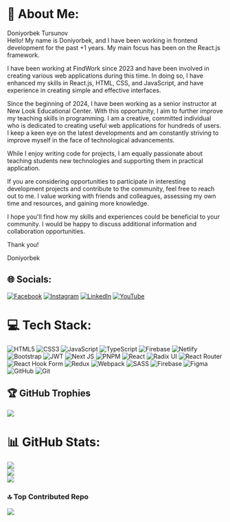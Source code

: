 # 💫 About Me:
Doniyorbek Tursunov<br>Hello! My name is Doniyorbek, and I have been working in frontend development for the past +1 years. My main focus has been on the React.js framework.

I have been working at FindWork since 2023 and have been involved in creating various web applications during this time. In doing so, I have enhanced my skills in React.js, HTML, CSS, and JavaScript, and have experience in creating simple and effective interfaces.

Since the beginning of 2024, I have been working as a senior instructor at New Look Educational Center. With this opportunity, I aim to further improve my teaching skills in programming.
I am a creative, committed individual who is dedicated to creating useful web applications for hundreds of users. I keep a keen eye on the latest developments and am constantly striving to improve myself in the face of technological advancements.

While I enjoy writing code for projects, I am equally passionate about teaching students new technologies and supporting them in practical application.

If you are considering opportunities to participate in interesting development projects and contribute to the community, feel free to reach out to me. I value working with friends and colleagues, assessing my own time and resources, and gaining more knowledge.

I hope you'll find how my skills and experiences could be beneficial to your community. I would be happy to discuss additional information and collaboration opportunities.

Thank you!

Doniyorbek


## 🌐 Socials:
[![Facebook](https://img.shields.io/badge/Facebook-%231877F2.svg?logo=Facebook&logoColor=white)](https://facebook.com/tursunov.doniyorbek.5) [![Instagram](https://img.shields.io/badge/Instagram-%23E4405F.svg?logo=Instagram&logoColor=white)](https://instagram.com/doniyorbekdev) [![LinkedIn](https://img.shields.io/badge/LinkedIn-%230077B5.svg?logo=linkedin&logoColor=white)](https://linkedin.com/in/doniyorbekdev) [![YouTube](https://img.shields.io/badge/YouTube-%23FF0000.svg?logo=YouTube&logoColor=white)](https://youtube.com/@DoniyorbekDev) 

# 💻 Tech Stack:
![HTML5](https://img.shields.io/badge/html5-%23E34F26.svg?style=for-the-badge&logo=html5&logoColor=white) ![CSS3](https://img.shields.io/badge/css3-%231572B6.svg?style=for-the-badge&logo=css3&logoColor=white) ![JavaScript](https://img.shields.io/badge/javascript-%23323330.svg?style=for-the-badge&logo=javascript&logoColor=%23F7DF1E) ![TypeScript](https://img.shields.io/badge/typescript-%23007ACC.svg?style=for-the-badge&logo=typescript&logoColor=white) ![Firebase](https://img.shields.io/badge/firebase-%23039BE5.svg?style=for-the-badge&logo=firebase) ![Netlify](https://img.shields.io/badge/netlify-%23000000.svg?style=for-the-badge&logo=netlify&logoColor=#00C7B7) ![Bootstrap](https://img.shields.io/badge/bootstrap-%238511FA.svg?style=for-the-badge&logo=bootstrap&logoColor=white) ![JWT](https://img.shields.io/badge/JWT-black?style=for-the-badge&logo=JSON%20web%20tokens) ![Next JS](https://img.shields.io/badge/Next-black?style=for-the-badge&logo=next.js&logoColor=white) ![PNPM](https://img.shields.io/badge/pnpm-%234a4a4a.svg?style=for-the-badge&logo=pnpm&logoColor=f69220) ![React](https://img.shields.io/badge/react-%2320232a.svg?style=for-the-badge&logo=react&logoColor=%2361DAFB) ![Radix UI](https://img.shields.io/badge/radix%20ui-161618.svg?style=for-the-badge&logo=radix-ui&logoColor=white) ![React Router](https://img.shields.io/badge/React_Router-CA4245?style=for-the-badge&logo=react-router&logoColor=white) ![React Hook Form](https://img.shields.io/badge/React%20Hook%20Form-%23EC5990.svg?style=for-the-badge&logo=reacthookform&logoColor=white) ![Redux](https://img.shields.io/badge/redux-%23593d88.svg?style=for-the-badge&logo=redux&logoColor=white) ![Webpack](https://img.shields.io/badge/webpack-%238DD6F9.svg?style=for-the-badge&logo=webpack&logoColor=black) ![SASS](https://img.shields.io/badge/SASS-hotpink.svg?style=for-the-badge&logo=SASS&logoColor=white) ![Firebase](https://img.shields.io/badge/firebase-a08021?style=for-the-badge&logo=firebase&logoColor=ffcd34) ![Figma](https://img.shields.io/badge/figma-%23F24E1E.svg?style=for-the-badge&logo=figma&logoColor=white) ![GitHub](https://img.shields.io/badge/github-%23121011.svg?style=for-the-badge&logo=github&logoColor=white) ![Git](https://img.shields.io/badge/git-%23F05033.svg?style=for-the-badge&logo=git&logoColor=white)
## 🏆 GitHub Trophies
![](https://github-profile-trophy.vercel.app/?username=frontendoniyorbek&theme=radical&no-frame=false&no-bg=false&margin-w=4)
# 📊 GitHub Stats:
![](https://github-readme-stats.vercel.app/api?username=frontendoniyorbek&theme=radical&hide_border=false&include_all_commits=true&count_private=true)<br/>
![](https://github-readme-streak-stats.herokuapp.com/?user=frontendoniyorbek&theme=radical&hide_border=false)<br/>
![](https://github-readme-stats.vercel.app/api/top-langs/?username=frontendoniyorbek&theme=radical&hide_border=false&include_all_commits=true&count_private=true&layout=compact)

### 🔝 Top Contributed Repo
![](https://github-contributor-stats.vercel.app/api?username=frontendoniyorbek&limit=5&theme=radical&combine_all_yearly_contributions=true)


<!-- Proudly created with GPRM ( https://gprm.itsvg.in ) -->
